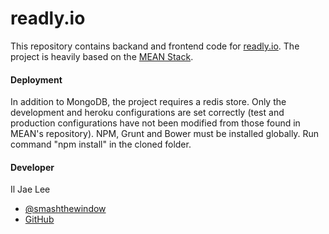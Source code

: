 readly.io
======

This repository contains backand and frontend code for [readly.io](http://readly.io).
The project is heavily based on the [MEAN Stack](http://mean.io).

#### Deployment
In addition to MongoDB, the project requires a redis store.
Only the development and heroku configurations are set correctly (test and production configurations have not been modified from those found in MEAN's repository).
NPM, Grunt and Bower must be installed globally.
Run command "npm install" in the cloned folder.

#### Developer
Il Jae Lee
* [@smashthewindow](https://twitter.com/smashthewindow)
* [GitHub](https://github.com/smashthewindow)